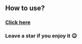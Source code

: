 ## How to use?
### [Click here](https://www.youtube.com/watch?v=AmXWZxpP6xc)
### Leave a star if you enjoy it 😉
